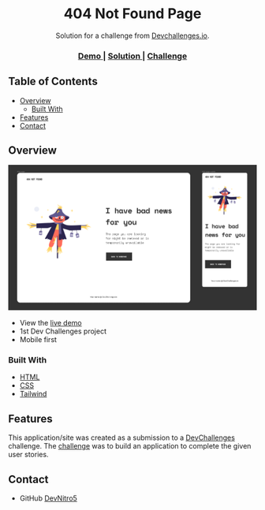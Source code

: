 <h1 align="center">404 Not Found Page</h1>

<div align="center">
   Solution for a challenge from  <a href="http://devchallenges.io" target="_blank">Devchallenges.io</a>.
</div>

<div align="center">
  <h3>
    <a href="https://devnitro5.github.io/404-not-found/">
      Demo
    </a>
    <span> | </span>
    <a href="https://devchallenges.io/solutions/NIB0aSODZ3V8BUHXB5c3">
      Solution
    </a>
    <span> | </span>
    <a href="https://devchallenges.io/challenges/Jymh2b2FyebRTUljkNcb">
      Challenge
    </a>
  </h3>
</div>

<!-- TABLE OF CONTENTS -->

## Table of Contents

- [Overview](#overview)
  - [Built With](#built-with)
- [Features](#features)
- [Contact](#contact)

<!-- OVERVIEW -->

## Overview

![screenshot](./preview.png)

- View the [live demo](https://devnitro5.github.io/404-not-found/)
- 1st Dev Challenges project
- Mobile first

### Built With

- [HTML](https://www.w3schools.com/html/)
- [CSS](https://www.w3schools.com/css/)
- [Tailwind](https://tailwindcss.com/)

## Features

This application/site was created as a submission to a [DevChallenges](https://devchallenges.io/challenges) challenge. The [challenge](https://devchallenges.io/challenges/wBunSb7FPrIepJZAg0sY) was to build an application to complete the given user stories.

## Contact

- GitHub [DevNitro5](https://github.com/DevNitro5)
